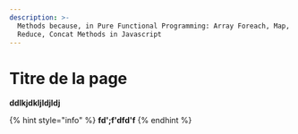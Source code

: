 ```yaml
---
description: >-
  Methods because, in Pure Functional Programming: Array Foreach, Map, Filter,
  Reduce, Concat Methods in Javascript
---
```


# Titre de la page

**ddlkjdkljldjldj**

{% hint style="info" %}
**fd';f'dfd'f**
{% endhint %}

